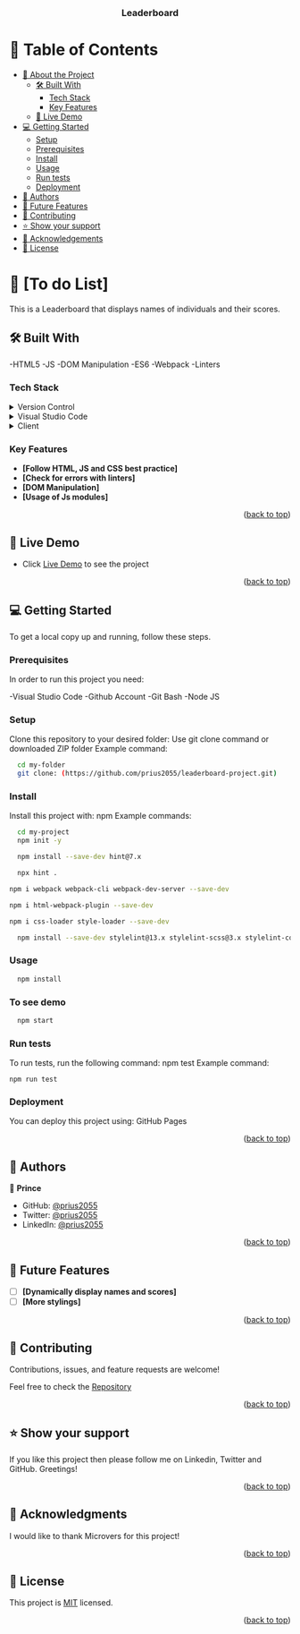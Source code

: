 <a name="readme-top"></a>

<div align="center">
  <br/>

  <h3><b>Leaderboard </b></h3>

</div>

# 📗 Table of Contents

- [📖 About the Project](#about-project)
  - [🛠 Built With](#built-with)
    - [Tech Stack](#tech-stack)
    - [Key Features](#key-features)
  - [🚀 Live Demo](#live-demo)
- [💻 Getting Started](#getting-started)
  - [Setup](#setup)
  - [Prerequisites](#prerequisites)
  - [Install](#install)
  - [Usage](#usage)
  - [Run tests](#run-tests)
  - [Deployment](#deployment)
- [👥 Authors](#authors)
- [🔭 Future Features](#future-features)
- [🤝 Contributing](#contributing)
- [⭐️ Show your support](#support)
- [🙏 Acknowledgements](#acknowledgements)
- [📝 License](#license)

# 📖 [To do List] <a name="about-project"></a>

This is a Leaderboard that displays names of individuals and their scores.

## 🛠 Built With <a name="built-with"></a>

-HTML5
-JS
-DOM Manipulation
-ES6
-Webpack
-Linters

### Tech Stack <a name="tech-stack"></a>

<details>
  <summary>Version Control</summary>
  <ul>
    <li><a href="https://github.com/">Git Hub</a></li>
  </ul>
</details>
<details>
  <summary>Visual Studio Code</summary>
  <ul>
    <li><a href="https://code.visualstudio.com">Visual Studio Code</a></li>
  </ul>
</details>
<details>
  <summary>Client</summary>
  <ul>
    <li><a href="https://html.com/html5/">HTML5</a></li>
    <li><a href="https://www.css3.com/">CSS</a></li>
    <li><a href="https://www.w3schools.com/js/">JavaScript</a></li>
    <li><a href="https://webpack.js.org/">Webpack</a></li>
  </ul>
</details>
 
### Key Features <a name="key-features"></a>

- **[Follow HTML, JS and CSS best practice]**
- **[Check for errors with linters]**
- **[DOM Manipulation]**
- **[Usage of Js modules]**

<p align="right">(<a href="#readme-top">back to top</a>)</p>

## 🚀 Live Demo <a name="live-demo"></a>

- Click [Live Demo](https://prius2055.github.io/leaderboard-project/) to see the project

<p align="right">(<a href="#readme-top">back to top</a>)</p>

## 💻 Getting Started <a name="getting-started"></a>

To get a local copy up and running, follow these steps.

### Prerequisites

In order to run this project you need:

-Visual Studio Code
-Github Account
-Git Bash
-Node JS

### Setup

Clone this repository to your desired folder:
Use git clone command or downloaded ZIP folder
Example command:

```sh
  cd my-folder
  git clone: (https://github.com/prius2055/leaderboard-project.git)
```

### Install

Install this project with: npm Example commands:

```sh
  cd my-project
  npm init -y
```

```sh
  npm install --save-dev hint@7.x
```

```sh
  npx hint .
```

```sh
npm i webpack webpack-cli webpack-dev-server --save-dev
```

```sh
npm i html-webpack-plugin --save-dev
```

```sh
npm i css-loader style-loader --save-dev
```

```sh
  npm install --save-dev stylelint@13.x stylelint-scss@3.x stylelint-config-standard@21.x stylelint-csstree-validator@1.x
```

### Usage

```sh
  npm install
```

### To see demo

```sh
  npm start
```

### Run tests

To run tests, run the following command: npm test
Example command:

```
npm run test

```

### Deployment

You can deploy this project using:
GitHub Pages

<p align="right">(<a href="#readme-top">back to top</a>)</p>

## 👥 Authors <a name="authors"></a>

👤 **Prince**

- GitHub: [@prius2055](https://github.com/prius2055)
- Twitter: [@prius2055](https://www.twitter.com/prius2055)
- LinkedIn: [@prius2055](https://www.linkedin.com/prius2055)

<p align="right">(<a href="#readme-top">back to top</a>)</p>

## 🔭 Future Features <a name="future-features"></a>

- [ ] **[Dynamically display names and scores]**
- [ ] **[More stylings]**

<p align="right">(<a href="#readme-top">back to top</a>)</p>

## 🤝 Contributing <a name="contributing"></a>

Contributions, issues, and feature requests are welcome!

Feel free to check the [Repository](https://github.com/prius2055/to-do-list)

<p align="right">(<a href="#readme-top">back to top</a>)</p>

## ⭐️ Show your support <a name="support"></a>

If you like this project then please follow me on Linkedin, Twitter and GitHub. Greetings!

<p align="right">(<a href="#readme-top">back to top</a>)</p>

## 🙏 Acknowledgments <a name="acknowledgements"></a>

I would like to thank Microvers for this project!

<p align="right">(<a href="#readme-top">back to top</a>)</p>

## 📝 License <a name="license"></a>

This project is [MIT](./MIT.md) licensed.

<p align="right">(<a href="#readme-top">back to top</a>)</p